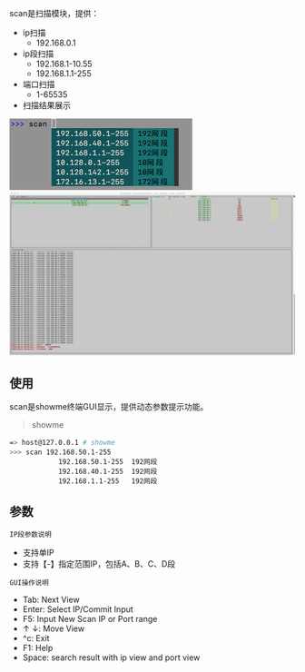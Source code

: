 scan是扫描模块，提供：

* ip扫描
    * 192.168.0.1
* ip段扫描
    * 192.168.1-10.55
    * 192.168.1.1-255
* 端口扫描
    * 1-65535
* 扫描结果展示

![](https://github.com/lflxp/showme/blob/master/img/scan1.png)
![](https://github.com/lflxp/showme/blob/master/img/scan.png)

## 使用

scan是showme终端GUI显示，提供动态参数提示功能。

> showme

```bash
=> host@127.0.0.1 # showme
>>> scan 192.168.50.1-255
            192.168.50.1-255  192网段  
            192.168.40.1-255  192网段  
            192.168.1.1-255   192网段  
```

## 参数

`IP段参数说明`

* 支持单IP
* 支持【-】指定范围IP，包括A、B、C、D段

`GUI操作说明`

- Tab: Next View
- Enter: Select IP/Commit Input
- F5: Input New Scan IP or Port range
- ↑ ↓: Move View
- ^c: Exit
- F1: Help
- Space: search result with ip view and port view